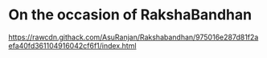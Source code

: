 # On the occasion of RakshaBandhan
https://rawcdn.githack.com/AsuRanjan/Rakshabandhan/975016e287d81f2aefa40fd361104916042cf6f1/index.html
